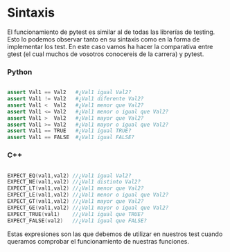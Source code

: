 # Sintaxis

El funcionamiento de pytest es similar al de todas las librerías de testing. Esto lo podemos observar tanto en su sintaxis como en la forma de implementar los test. En este caso vamos ha hacer la comparativa entre gtest (el cual muchos de vosotros conocereis de la carrera) y pytest.

### Python

```python

assert Val1 == Val2   #¿Val1 igual Val2?
assert Val1 != Val2   #¿Val1 diferente Val2?
assert Val1 <  Val2   #¿Val1 menor que Val2?
assert Val1 <= Val2   #¿Val1 menor o igual que Val2?
assert Val1 >  Val2   #¿Val1 mayor que Val2?
assert Val1 >= Val2   #¿Val1 mayor o igual que Val2?
assert Val1 == TRUE   #¿Val1 igual TRUE?
assert Val1 == FALSE  #¿Val1 igual FALSE?

```

### C++

```cpp

EXPECT_EQ(val1,val2) //¿Val1 igual Val2?
EXPECT_NE(val1,val2) //¿Val1 distinto Val2?
EXPECT_LT(val1,val2) //¿Val1 menor que Val2?
EXPECT_LE(val1,val2) //¿Val1 menor o igual que Val2?
EXPECT_GT(val1,val2) //¿Val1 mayor que Val2?
EXPECT_GE(val1,val2) //¿Val1 mayor o igual que Val2?
EXPECT_TRUE(val1)    //¿Val1 igual que TRUE?
EXPECT_FALSE(val2)   //¿Val1 igual que FALSE?

```

Estas expresiones son las que debemos de utilizar en nuestros test cuando queramos comprobar el funcionamiento de nuestras funciones.

